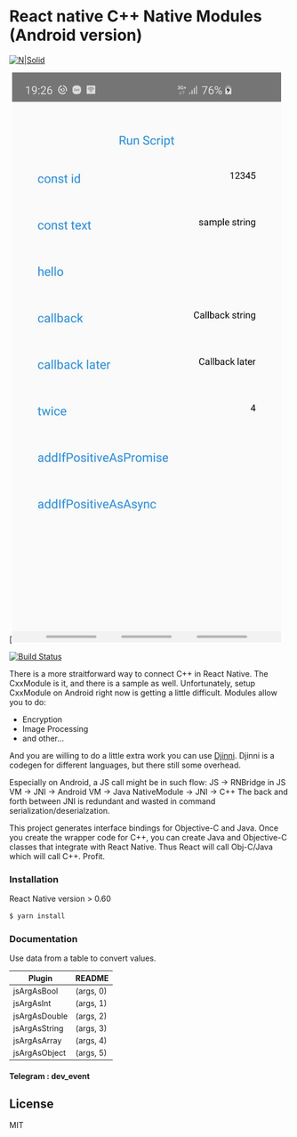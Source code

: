 # React native C++ Native Modules (Android version)

[![N|Solid](https://hackernoon.com/hn-images/1*q16vcoe7CRolZLOCoG5_Pg.png)](https://nodesource.com/products/nsolid)

[![Android 10](https://github.com/dev-event/react-native-ci/blob/master/screenshot/src1.jpg)

[![Build Status](https://travis-ci.org/joemccann/dillinger.svg?branch=master)](https://github.com/dev-event/react-native-ci)

There is a more straitforward way to connect C++ in React Native.
The CxxModule is it, and there is a sample as well.
Unfortunately, setup CxxModule on Android right now is getting a little difficult.
Modules allow you to do:
  - Encryption
  - Image Processing
  - and other...

And you are willing to do a little extra work you can use [Djinni](https://github.com/sulewicz/djinni-react-native).
Djinni is a codegen for different languages, but there still some overhead.

Especially on Android, a JS call might be in such flow:
JS -> RNBridge in JS VM -> JNI -> Android VM -> Java NativeModule -> JNI -> C++
The back and forth between JNI is redundant and wasted in command serialization/deserialzation.

This project generates interface bindings for Objective-C and Java. Once you create the wrapper code for C++, you can create Java and Objective-C classes that integrate with React Native. Thus React will call Obj-C/Java which will call C++. Profit.


### Installation

React Native version  > 0.60

```sh
$ yarn install
```
### Documentation 

Use data from a table to convert values.

| Plugin | README |
| ------ | ------ |
| jsArgAsBool |(args, 0) |
| jsArgAsInt | (args, 1) |
| jsArgAsDouble | (args, 2) |
| jsArgAsString | (args, 3) |
| jsArgAsArray | (args, 4) |
|jsArgAsObject | (args, 5) |



#### Telegram : dev_event


License
----

MIT



